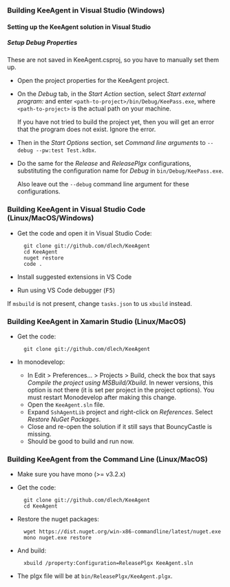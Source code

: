 
### Building KeeAgent in Visual Studio (Windows)

#### Setting up the KeeAgent solution in Visual Studio

##### Setup Debug Properties

These are not saved in KeeAgent.csproj, so you have to manually set them up.
* Open the project properties for the KeeAgent project.
* On the *Debug* tab, in the *Start Action* section, select *Start external
  program:* and enter `<path-to-project>/bin/Debug/KeePass.exe`, where
  `<path-to-project>` is the actual path on your machine.

  If you have not tried to build the project yet, then you will get an error
  that the program does not exist. Ignore the error.
* Then in the *Start Options* section, set *Command line arguments* to
  `--debug --pw:test Test.kdbx`.
* Do the same for the *Release* and *ReleasePlgx* configurations, substituting
  the configuration name for *Debug* in `bin/Debug/KeePass.exe`.

  Also leave out the `--debug` command line argument for these configurations.


### Building KeeAgent in Visual Studio Code (Linux/MacOS/Windows)

* Get the code and open it in Visual Studio Code:

        git clone git://github.com/dlech/KeeAgent
        cd KeeAgent
        nuget restore
        code .

* Install suggested extensions in VS Code

* Run using VS Code debugger (<kbd>F5</kbd>)

If `msbuild` is not present, change `tasks.json` to us `xbuild` instead.


### Building KeeAgent in Xamarin Studio (Linux/MacOS)

* Get the code:

        git clone git://github.com/dlech/KeeAgent

* In monodevelop:
    * In Edit > Preferences... > Projects > Build, check the box that says
      *Compile the project using MSBuild/Xbuild*. In newer versions, this option
      is not there (it is set per project in the project options). You must
      restart Monodevelop after making this change.
    * Open the `KeeAgent.sln` file.
    * Expand `SshAgentLib` project and right-click on *References*. Select
      *Restore NuGet Packages*.
    * Close and re-open the solution if it still says that BouncyCastle is missing.
    * Should be good to build and run now.


### Building KeeAgent from the Command Line (Linux/MacOS)

* Make sure you have mono (>= v3.2.x)

* Get the code:

        git clone git://github.com/dlech/KeeAgent
        cd KeeAgent

* Restore the nuget packages:

        wget https://dist.nuget.org/win-x86-commandline/latest/nuget.exe
        mono nuget.exe restore

* And build:

        xbuild /property:Configuration=ReleasePlgx KeeAgent.sln

* The plgx file will be at `bin/ReleasePlgx/KeeAgent.plgx`.
